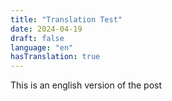 ```yaml
---
title: "Translation Test"
date: 2024-04-19
draft: false
language: "en"
hasTranslation: true
---
```


This is an english version of the post
